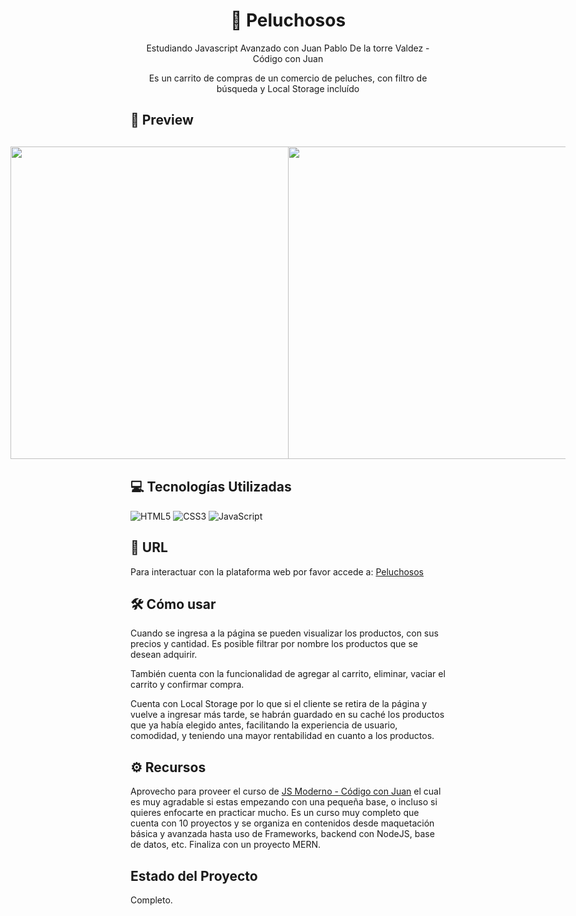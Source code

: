 ## <h1 align="center">🧸 Peluchosos</h1> 
<p align="center">Estudiando Javascript Avanzado con Juan Pablo De la torre Valdez - Código con Juan</p> 
<p align="center">Es un carrito de compras de un comercio de peluches, con filtro de búsqueda y Local Storage incluído</p>


## 💟 Preview
  <div style="display: flex; justify-content: center; margin: 30">
   <img src="" width="500" alt="" >
   <img src="" width="500" alt="" >
  </div>

## 💻 Tecnologías Utilizadas 
![HTML5](https://img.shields.io/badge/html5-%23E34F26.svg?style=for-the-badge&logo=html5&logoColor=white)
![CSS3](https://img.shields.io/badge/css3-%231572B6.svg?style=for-the-badge&logo=css3&logoColor=white)
![JavaScript](https://img.shields.io/badge/javascript-%23323330.svg?style=for-the-badge&logo=javascript&logoColor=%23F7DF1E)

## 🌼 URL 

Para interactuar con la plataforma web por favor accede a: <a href="https://lilitaschini.github.io/Peluchosos/" target="_blank">Peluchosos</a>

## 🛠 Cómo usar
Cuando se ingresa a la página se pueden visualizar los productos, con sus precios y cantidad. Es posible filtrar por nombre los productos que se desean adquirir.

También cuenta con la funcionalidad de agregar al carrito, eliminar, vaciar el carrito y confirmar compra.

Cuenta con Local Storage por lo que si el cliente se retira de la página y vuelve a ingresar más tarde, se habrán guardado en su caché los productos que ya había elegido antes, facilitando la experiencia de usuario,
comodidad, y teniendo una mayor rentabilidad en cuanto a los productos.  

## ⚙ Recursos
Aprovecho para proveer el curso de
<a href="https://www.udemy.com/course/javascript-moderno-guia-definitiva-construye-10-proyectos/" target="_blank">JS Moderno - Código con Juan</a>
el cual es muy agradable si estas empezando con una pequeña base, o incluso si quieres enfocarte en practicar mucho. Es un curso muy completo que cuenta con 10 proyectos y se organiza en contenidos desde maquetación 
básica y avanzada hasta uso de Frameworks, backend con NodeJS, base de datos, etc. Finaliza con un proyecto MERN.

## Estado del Proyecto
 Completo. 
